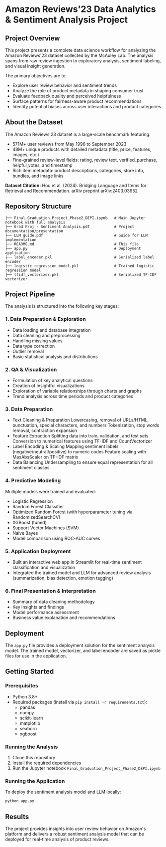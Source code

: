 # Amazon Reviews'23 Data Analytics & Sentiment Analysis Project

## Project Overview
This project presents a complete data science workflow for analyzing the Amazon Reviews'23 dataset collected by the McAuley Lab. The analysis spans from raw review ingestion to exploratory analysis, sentiment labeling, and visual insight generation.

The primary objectives are to:
- Explore user review behavior and sentiment trends
- Analyze the role of product metadata in shaping consumer trust
- Evaluate feedback quality and perceived helpfulness
- Surface patterns for fairness-aware product recommendations
- Identify potential biases across user interactions and product categories

## About the Dataset
The Amazon Reviews'23 dataset is a large-scale benchmark featuring:
- 571M+ user reviews from May 1996 to September 2023
- 48M+ unique products with detailed metadata (title, price, features, images, etc.)
- Fine-grained review-level fields: rating, review text, verified_purchase, helpful_votes, and timestamp
- Rich item metadata: product descriptions, categories, store info, bundles, and image links

**Dataset Citation:** Hou et al. (2024). Bridging Language and Items for Retrieval and Recommendation. arXiv preprint arXiv:2403.03952

## Repository Structure
```
├── Final_Graduation_Project_Phase2_DEPI.ipynb   # Main Jupyter notebook with full analysis
├── Grad Proj - Sentiment Analysis.pdf           # Project documentation/presentation
├── LLM guide.pdf                                # Guide for LLM implementation
├── README.md                                    # This file
├── app.py                                       # Deployment application
├── label_encoder.pkl                            # Serialized label encoder
├── logistic_regression_model.pkl                # Trained logistic regression model
├── tfidf_vectorizer.pkl                         # Serialized TF-IDF vectorizer
```

## Project Pipeline
The analysis is structured into the following key stages:

### 1. Data Preparation & Exploration
- Data loading and database integration
- Data cleaning and preprocessing
- Handling missing values
- Data type correction
- Outlier removal
- Basic statistical analysis and distributions

### 2. QA & Visualization
- Formulation of key analytical questions
- Creation of insightful visualizations
- Exploration of variable relationships through charts and graphs
- Trend analysis across time periods and product categories

### 3. Data Preparation
- Text Cleaning & Preparation
   Lowercasing, removal of URLs/HTML, punctuation, special characters, and numbers
   Tokenization, stop words removal, contraction expansion
- Feature Extraction
   Splitting data into train, validation, and test sets
   Conversion to numerical features using TF-IDF and CountVectorizer
- Label Encoding & Scaling
   Mapping sentiment labels (negative/neutral/positive) to numeric codes
   Feature scaling with MaxAbsScaler on TF-IDF matrix
- Data Balancing
   Undersampling to ensure equal representation for all sentiment classes

### 4. Predictive Modeling
Multiple models were trained and evaluated:
- Logistic Regression
- Random Forest Classifier
- Optimized Random Forest (with hyperparameter tuning via RandomizedSearchCV)
- XGBoost (tuned)
- Support Vector Machines (SVM)
- Naive Bayes
- Model comparison using ROC-AUC curves

### 5. Application Deployment
- Built an interactive web app in Streamlit for real-time sentiment classification and visualization
- Integrated the trained model and LLM for advanced review analysis (summarization, bias detection, emotion tagging)

### 6. Final Presentation & Interpretation
- Summary of data cleaning methodology
- Key insights and findings
- Model performance assessment
- Business value explanation and recommendations

## Deployment
The `app.py` file provides a deployment solution for the sentiment analysis model. The trained model, vectorizer, and label encoder are saved as pickle files for use in the application.

## Getting Started

### Prerequisites
- Python 3.8+
- Required packages (install via `pip install -r requirements.txt`):
  - pandas
  - numpy
  - scikit-learn
  - matplotlib
  - seaborn
  - xgboost

### Running the Analysis
1. Clone this repository
2. Install the required dependencies
3. Run the Jupyter notebook `Final_Graduation_Project_Phase2_DEPI.ipynb`

### Running the Application
To deploy the sentiment analysis model and LLM locally:
```bash
python app.py
```

## Results
The project provides insights into user review behavior on Amazon's platform and delivers a robust sentiment analysis model that can be deployed for real-time analysis of product reviews.
